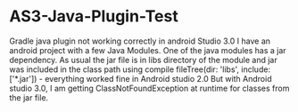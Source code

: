 # AS3-Java-Plugin-Test
Gradle java plugin not working correctly in android Studio 3.0  I have an android project with a few Java Modules. One of the java modules has a jar dependency. As usual the jar file is in libs directory of the module and jar was included in the class path using   compile fileTree(dir: 'libs', include: ['*.jar']) - everything worked fine in Android studio 2.0  But with Android studio 3.0, I am getting ClassNotFoundException at runtime for classes from the jar file.
